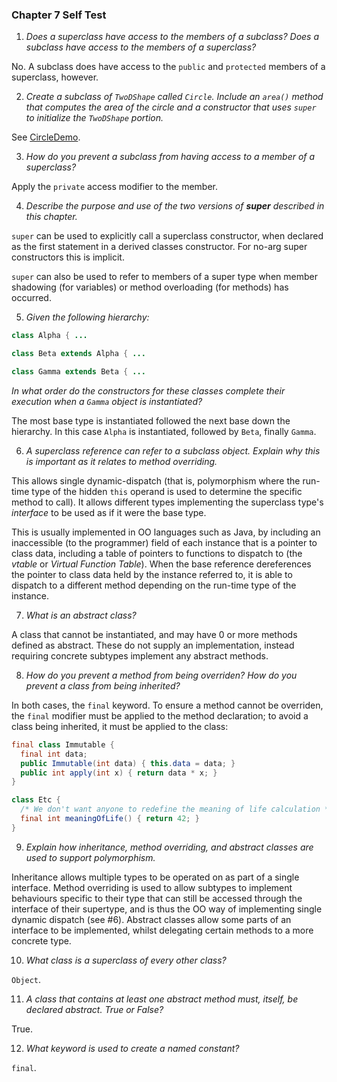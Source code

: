 ### Chapter 7 Self Test

  1) _Does a superclass have access to the members of a subclass? Does a subclass have
      access to the members of a superclass?_

No. A subclass does have access to the `public` and `protected` members of a superclass,
however.

  2) _Create a subclass of `TwoDShape` called `Circle`. Include an `area()` method that
      computes the area of the circle and a constructor that uses `super` to initialize
      the `TwoDShape` portion._

See [CircleDemo](src/org/java/training/exercises/CircleDemo.java).

  3) _How do you prevent a subclass from having access to a member of a superclass?_

Apply the `private` access modifier to the member.

  4) _Describe the purpose and use of the two versions of **super** described in this
      chapter._

`super` can be used to explicitly call a superclass constructor, when declared as the
first statement in a derived classes constructor. For no-arg super constructors this is
implicit.

`super` can also be used to refer to members of a super type when member shadowing (for
variables) or method overloading (for methods) has occurred.

  5) _Given the following hierarchy:_
  
```java
class Alpha { ...

class Beta extends Alpha { ...

class Gamma extends Beta { ...
```

  _In what order do the constructors for these classes complete their execution when a
   `Gamma` object is instantiated?_

The most base type is instantiated followed the next base down the hierarchy. In this
case `Alpha` is instantiated, followed by `Beta`, finally `Gamma`.

  6) _A superclass reference can refer to a subclass object. Explain why this is important
      as it relates to method overriding._
      
This allows single dynamic-dispatch (that is, polymorphism where the run-time type of the
hidden `this` operand is used to determine the specific method to call). It allows different
types implementing the superclass type's _interface_ to be used as if it were the base type.

This is usually implemented in OO languages such as Java, by including an inaccessible (to the
programmer) field of each instance that is a pointer to class data, including a table of pointers
to functions to dispatch to (the _vtable_ or _Virtual Function Table_). When the base reference
dereferences the pointer to class data held by the instance referred to, it is able to dispatch
to a different method depending on the run-time type of the instance.

  7) _What is an abstract class?_

A class that cannot be instantiated, and may have 0 or more methods defined as abstract. These do
not supply an implementation, instead requiring concrete subtypes implement any abstract methods.

  8) _How do you prevent a method from being overriden? How do you prevent a class from being
      inherited?_

In both cases, the `final` keyword. To ensure a method cannot be overriden, the `final` modifier
must be applied to the method declaration; to avoid a class being inherited, it must be applied
to the class:

```java
final class Immutable {
  final int data;
  public Immutable(int data) { this.data = data; }
  public int apply(int x) { return data * x; }
}

class Etc {
  /* We don't want anyone to redefine the meaning of life calculation */
  final int meaningOfLife() { return 42; }
}
``` 

  9) _Explain how inheritance, method overriding, and abstract classes are used to support
      polymorphism._

Inheritance allows multiple types to be operated on as part of a single interface. Method overriding
is used to allow subtypes to implement behaviours specific to their type that can still be accessed
through the interface of their supertype, and is thus the OO way of implementing single dynamic
dispatch (see #6). Abstract classes allow some parts of an interface to be implemented, whilst delegating
certain methods to a more concrete type.

 10) _What class is a superclass of every other class?_

`Object`.

 11) _A class that contains at least one abstract method must, itself, be declared abstract. True or False?_
 
True.

 12) _What keyword is used to create a named constant?_
 
`final`.

